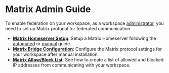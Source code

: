 # Matrix Admin Guide

To enable federation on your workspace, as a workspace [administrator](../../../../), you need to set up Matrix protocol for federated communication.

* [**Matrix Homeserver Setup**](matrix-homeserver-setup/): Setup a Matrix Homeserver following the [automated](matrix-homeserver-setup/#automated-installation) or [manual](matrix-homeserver-setup/#manual-installation) guide.
* [**Matrix Bridge Configuration**](matrix-bridge-configuration.md): Configure the Matrix protocol settings for your workspace after manual installation.
* [**Matrix Allow/Block List**](matrix-homeserver-setup/matrix-allow-block-list.md): See how to create a list of allowed and blocked IP addresses from communicating with your workspace.
